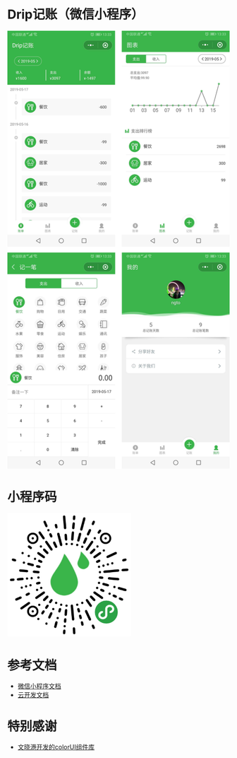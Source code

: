 # Drip记账（微信小程序）

![text](/images/123.jpg "Optional title")

# 小程序码

<img src="/images/code.jpg" width="280px">

# 参考文档

- [微信小程序文档](https://developers.weixin.qq.com/miniprogram/dev)
- [云开发文档](https://developers.weixin.qq.com/miniprogram/dev/wxcloud/basis/getting-started.html)

# 特别感谢
- [文晓港开发的colorUI组件库](https://www.color-ui.com)

